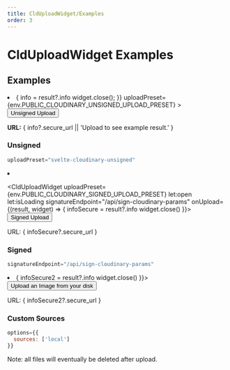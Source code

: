```yaml
---
title: CldUploadWidget/Examples
order: 3
---
```

<script>
    import Callout from '$lib/components/Callout.svelte'
    import { CldUploadWidget } from 'svelte-cloudinary'
	import ImageGrid from '$lib/components/ImageGrid.svelte';
	import { env } from '$env/dynamic/public';
    let info
    let infoSecure
    let infoSecure2
</script>

# CldUploadWidget Examples

## Examples

<ImageGrid prose>
<li>
<CldUploadWidget
  let:open let:isLoading
  onUpload={(result, widget) => {
    info = result?.info
    widget.close();
  }}
  uploadPreset={env.PUBLIC_CLOUDINARY_UNSIGNED_UPLOAD_PRESET}
>
  <button on:click|preventDefault={open} class="cldbutton">
    Unsigned Upload
  </button>
</CldUploadWidget>
<p><strong>URL:</strong> { info?.secure_url || 'Upload to see example result.' }</p>

### Unsigned

```jsx
uploadPreset="svelte-cloudinary-unsigned"
```
<li>

<CldUploadWidget uploadPreset={env.PUBLIC_CLOUDINARY_SIGNED_UPLOAD_PRESET} let:open let:isLoading
    signatureEndpoint="/api/sign-cloudinary-params"
      onUpload={(result, widget) => {
          infoSecure = result?.info
          widget.close()
    }}>
      <button on:click={open} class="cldbutton">
        Signed Upload
      </button>
</CldUploadWidget>
<p>URL: { infoSecure?.secure_url }</p>

### Signed
```jsx
signatureEndpoint="/api/sign-cloudinary-params"
```
</li>
<li>
<CldUploadWidget uploadPreset={env.PUBLIC_CLOUDINARY_SIGNED_UPLOAD_PRESET} let:open let:isLoading options={{sources: ['local']}}
    signatureEndpoint="/api/sign-cloudinary-params"
      onUpload={(result, widget) => {
          infoSecure2 = result?.info
          widget.close()
    }}>
      <button on:click={open} class="cldbutton">
        Upload an Image from your disk
      </button>
</CldUploadWidget>
<p>URL: { infoSecure2?.secure_url }</p>

### Custom Sources
```jsx
options={{
  sources: ['local']
}}
```

</li>

</ImageGrid>

<Callout emoji={false}>
  Note: all files will eventually be deleted after upload.
</Callout>



